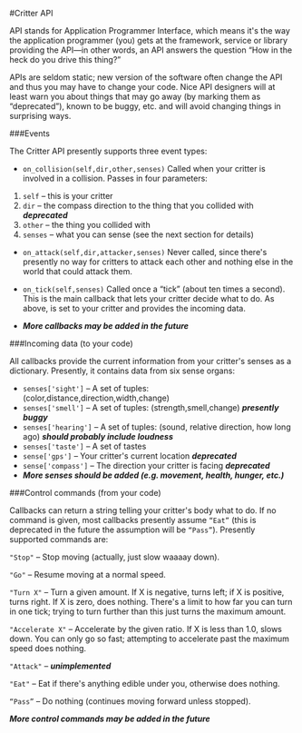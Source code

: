 ﻿#Critter API

API stands for Application Programmer Interface, which means it's the
way the application programmer (you) gets at the framework, service or
library providing the API—in other words, an API answers the question
“How in the heck do you drive this thing?”

APIs are seldom static; new version of the software often change the
API and thus you may have to change your code.  Nice API designers
will at least warn you about things that may go away (by marking them
as “deprecated”), known to be buggy, etc. and will avoid changing
things in surprising ways.

###Events

The Critter API presently supports three event types:

* `on_collision(self,dir,other,senses)`
Called when your critter is involved in a collision.  Passes in four parameters:
1. `self` – this is your critter
2. `dir` – the compass direction to the thing that you collided with ***deprecated***
3. `other` – the thing you collided with
4. `senses` – what you can sense (see the next section for details)

* `on_attack(self,dir,attacker,senses)`
Never called, since there's presently no way for critters to attack
each other and nothing else in the world that could attack them.

* `on_tick(self,senses)`
Called once a “tick” (about ten times a second).  This is the main
callback that lets your critter decide what to do.  As above, <self> is
set to your critter and <senses> provides the incoming data.

* ***More callbacks may be added in the future***


###Incoming data (to your code)

All callbacks provide the current information from your critter's
senses as a dictionary.  Presently, it contains data from six sense
organs:

* `senses['sight']` – A set of tuples: (color,distance,direction,width,change)
* `senses['smell']` – A set of tuples: (strength,smell,change) ***presently buggy***
* `senses['hearing']` – A set of tuples: (sound, relative direction, how
long ago) ***should probably include loudness***
* `senses['taste']` – A set of tastes
* `sense['gps']` – Your critter's current location  ***deprecated***
* `sense['compass']` – The direction your critter is facing ***deprecated***
* ***More senses should be added (e.g. movement, health, hunger, etc.)***

###Control commands (from your code)

Callbacks can return a string telling your critter's body what to do.
If no command is given, most callbacks presently assume `“Eat”` (this is
deprecated in the future the assumption will be `“Pass”`).  Presently
supported commands are:


`"Stop"` – Stop moving (actually, just slow waaaay down).

`"Go"` – Resume moving at a normal speed.

`"Turn X"` – Turn a given amount.  If X is negative, turns left; if X is
positive, turns right.  If X is zero, does nothing.  There's a limit
to how far you can turn in one tick; trying to turn further than this
just turns the maximum amount.

`"Accelerate X"` – Accelerate by the given ratio.  If X is less than
1.0, slows down.  You can only go so fast; attempting to accelerate
past the maximum speed does nothing.

`"Attack"` – ***unimplemented***

`"Eat"` – Eat if there's anything edible under you, otherwise does nothing.

`“Pass”` – Do nothing (continues moving forward unless stopped).

***More control commands may be added in the future***
